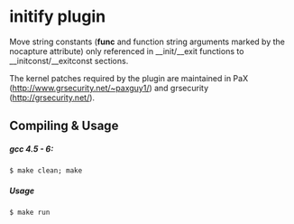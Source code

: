 initify plugin
=============

Move string constants (__func__ and function string arguments marked by the nocapture attribute)
only referenced in __init/__exit functions to __initconst/__exitconst sections.

The kernel patches required by the plugin are maintained in PaX (http://www.grsecurity.net/~paxguy1/) and grsecurity (http://grsecurity.net/).

Compiling & Usage
-----------------

##### gcc 4.5 - 6:

```shell
$ make clean; make
```

##### Usage

```shell
$ make run
```

